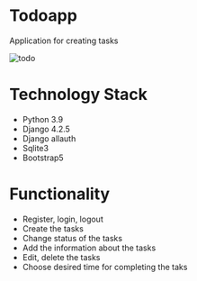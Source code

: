 # Todoapp
Application for creating tasks


![todo](https://github.com/Andrew1399/Todoapp/assets/102066744/52e4f50e-a41b-4d05-a216-f54f04eed38f)

# Technology Stack
- Python 3.9
- Django 4.2.5
- Django allauth
- Sqlite3
- Bootstrap5

# Functionality
- Register, login, logout
- Create the tasks
- Change status of the tasks
- Add the information about the tasks
- Edit, delete the tasks
- Choose desired time for completing the taks
